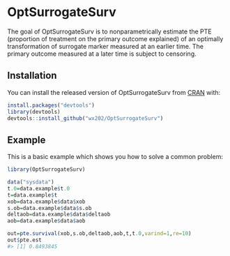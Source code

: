 
<!-- README.md is generated from README.Rmd. Please edit that file -->
# OptSurrogateSurv

<!-- badges: start -->
<!-- badges: end -->
The goal of OptSurrogateSurv is to nonparametrically estimate the PTE (proportion of treatment on the primary outcome explained) of an optimally transformation of surrogate marker measured at an earlier time. The primary outcome measured at a later time is subject to censoring.

## Installation

You can install the released version of OptSurrogateSurv from [CRAN](https://github.com/wx202/OptSurrogateSurv.git) with:

``` r
install.packages("devtools")
library(devtools)
devtools::install_github("wx202/OptSurrogateSurv")
```

## Example

This is a basic example which shows you how to solve a common problem:

``` r
library(OptSurrogateSurv)

data("sysdata")
t.0=data.example$t.0
t=data.example$t
xob=data.example$data$xob
s.ob=data.example$data$s.ob
deltaob=data.example$data$deltaob
aob=data.example$data$aob

out=pte.survival(xob,s.ob,deltaob,aob,t,t.0,varind=1,re=10)
out$pte.est
#> [1] 0.8493845
```

<!-- What is special about using `README.Rmd` instead of just `README.md`? You can include R chunks like so: -->
<!-- ```{r cars} -->
<!-- summary(cars) -->
<!-- ``` -->
<!-- You'll still need to render `README.Rmd` regularly, to keep `README.md` up-to-date. `devtools::build_readme()` is handy for this. You could also use GitHub Actions to re-render `README.Rmd` every time you push. An example workflow can be found here: <https://github.com/r-lib/actions/tree/master/examples>. -->
<!-- You can also embed plots, for example: -->
<!-- ```{r pressure, echo = FALSE} -->
<!-- plot(pressure) -->
<!-- ``` -->
<!-- In that case, don't forget to commit and push the resulting figure files, so they display on GitHub and CRAN. -->
